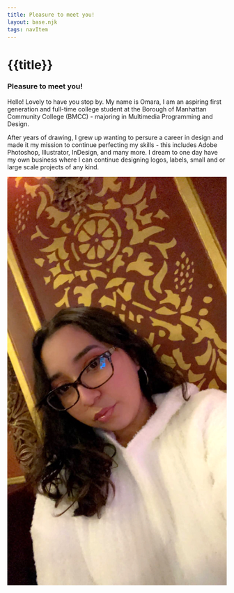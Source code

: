 ```yaml
---
title: Pleasure to meet you!
layout: base.njk
tags: navItem
---
```

# {{title}}

<h3>Pleasure to meet you!</h3>
      
<main class="about-page">
  <section class="me">
    <p>Hello! Lovely to have you stop by. My name is Omara, I am an aspiring first generation and full-time college student at the Borough of Manhattan Community College (BMCC) - majoring in Multimedia Programming and Design.</p>
    <p>After years of drawing, I grew up wanting to persure a career in design and made it my mission to continue perfecting my skills - this includes Adobe Photoshop, Illustrator, InDesign, and many more. I dream to one day have my own business where I can continue designing logos, labels, small and or large scale projects of any kind.</p>
  <div class="omara">
    <img src="images/me.jpg" alt="me">
  </div>
  </section>
</main>
